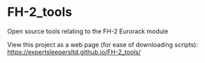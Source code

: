 # FH-2_tools
Open source tools relating to the FH-2 Eurorack module

View this project as a web page (for ease of downloading scripts): https://expertsleepersltd.github.io/FH-2_tools/
